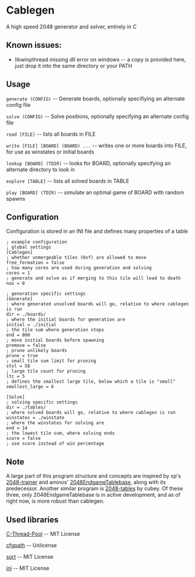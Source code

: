 # Cablegen
A high speed 2048 generator and solver, entirely in C
## Known issues:
- libwinpthread missing dll error on windows -- a copy is provided here, just drop it into the same directory or your PATH
## Usage
`generate (CONFIG)` -- Generate boards, optionally specifiying an alternate config file

`solve (CONFIG)` -- Solve positions, optionally specifying an alternate config file

`read [FILE]` -- lists all boards in FILE

`write [FILE] [BOARD] (BOARD) ...` -- writes one or more boards into FILE, for use as winstates or initial boards

`lookup [BOARD] (TDIR)` -- looks for BOARD, optionally specifying an alternate directory to look in

`explore [TABLE]` -- lists all solved boards in TABLE

`play [BOARD] (TDIR)` -- simulate an optimal game of BOARD with random spawns

## Configuration

Configuration is stored in an INI file and defines many properties of a table

```
; example configuration
; global settings 
[Cablegen]
; whether unmergeable tiles (0xf) are allowed to move
free_formation = false 
; how many cores are used during generation and solving
cores = 1
; generate and solve as if merging to this tile will lead to death
nox = 0

; generation specific settings
[Generate]
: where generated unsolved boards will go, relative to where cablegen is run
dir = ./boards/
; where the initial boards for generation are
initial = ./initial
; the tile sum where generation stops
end = 800             
; move initial boards before spawning
premove = false       
; prune unlikely boards
prune = true
; small tile sum limit for pruning
stsl = 58
; large tile count for pruning
ltc = 5
; defines the smallest large tile, below which a tile is "small"
smallest_large = 6

[Solve]   
; solving specific settings
dir = ./tables/       
; where solved boards will go, relative to where cablegen is run
winstates = ./winstate
; where the winstates for solving are
end = 14              
; the lowest tile sum, where solving ends
score = false         
; use score instead of win percentage
```

## Note

A large part of this program structure and concepts are inspired by xp's [2048-trainer](https://github.com/1h0si/2048-trainer) and aminos'
[2048EndgameTablebase](https://github.com/game-difficulty/2048EndgameTablebase), along with its predecessor. Another similar program is 
[2048-tables](https://github.com/CubeyTheCube/2048-tables/tree/main) by cubey. Of these three, only 2048EndgameTablebase is in active
development, and as of right now, is more robust than cablegen.

## Used libraries

[C-Thread-Pool](https://github.com/Pithikos/C-Thread-Pool) -- MIT License

[cfgpath](https://github.com/Malvineous/cfgpath) -- Unlicense

[sort](https://github.com/swenson/sort) -- MIT License

[ini](https://github.com/rxi/ini/) -- MIT License
